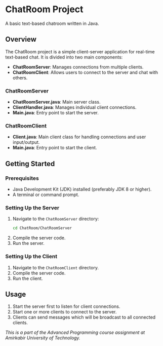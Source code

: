 
# ChatRoom Project
A basic text-based chatroom written in Java.

## Overview
The ChatRoom project is a simple client-server application for real-time text-based chat. It is divided into two main components:
- **ChatRoomServer**: Manages connections from multiple clients.
- **ChatRoomClient**: Allows users to connect to the server and chat with others.


### ChatRoomServer
- **ChatRoomServer.java**: Main server class.
- **ClientHandler.java**: Manages individual client connections.
- **Main.java**: Entry point to start the server.

### ChatRoomClient
- **Client.java**: Main client class for handling connections and user input/output.
- **Main.java**: Entry point to start the client.

## Getting Started

### Prerequisites
- Java Development Kit (JDK) installed (preferably JDK 8 or higher).
- A terminal or command prompt.

### Setting Up the Server
1. Navigate to the `ChatRoomServer` directory:
   ```sh
   cd ChatRoom/ChatRoomServer
   ```
2.   Compile the server code.
3. Run the server.

### Setting Up the Client
1. Navigate to the `ChatRoomClient` directory.
2.   Compile the server code.
3. Run the client.

## Usage
 1. Start the server first to listen for client connections.
 2. Start one or more clients to connect to the server.
 3. Clients can send messages which will be broadcast to all connected clients.
 
*This is a part of the Advanced Programming course assignment at Amirkabir University of Technology.*
